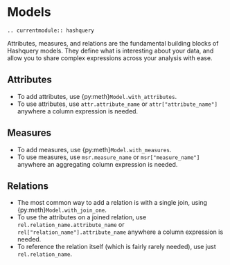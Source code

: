 # Models

```{eval-rst}
.. currentmodule:: hashquery
```

Attributes, measures, and relations are the fundamental building blocks of
Hashquery models. They define what is interesting about your data, and allow
you to share complex expressions across your analysis with ease.

## Attributes

- To add attributes, use {py:meth}`Model.with_attributes`.
- To use attributes, use `attr.attribute_name` or `attr["attribute_name"]`
  anywhere a column expression is needed.

## Measures

- To add measures, use {py:meth}`Model.with_measures`.
- To use measures, use `msr.measure_name` or `msr["measure_name"]`
  anywhere an aggregating column expression is needed.

## Relations

- The most common way to add a relation is with a single join, using
  {py:meth}`Model.with_join_one`.
- To use the attributes on a joined relation, use `rel.relation_name.attribute_name`
  or `rel["relation_name"].attribute_name` anywhere a column expression is needed.
- To reference the relation itself (which is fairly rarely needed),
  use just `rel.relation_name`.
